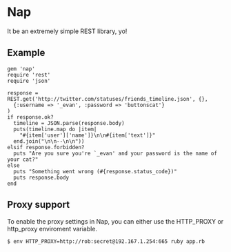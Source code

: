 # Nap

It be an extremely simple REST library, yo!

## Example

    gem 'nap'
    require 'rest'
    require 'json'
    
    response = REST.get('http://twitter.com/statuses/friends_timeline.json', {},
      {:username => '_evan', :password => 'buttonscat'}
    )
    if response.ok?
      timeline = JSON.parse(response.body)
      puts(timeline.map do |item|
        "#{item['user']['name']}\n\n#{item['text']}"
      end.join("\n\n--\n\n"))
    elsif response.forbidden?
      puts "Are you sure you're `_evan' and your password is the name of your cat?"
    else
      puts "Something went wrong (#{response.status_code})"
      puts response.body
    end

## Proxy support

To enable the proxy settings in Nap, you can either use the HTTP\_PROXY or http\_proxy enviroment variable.

    $ env HTTP_PROXY=http://rob:secret@192.167.1.254:665 ruby app.rb